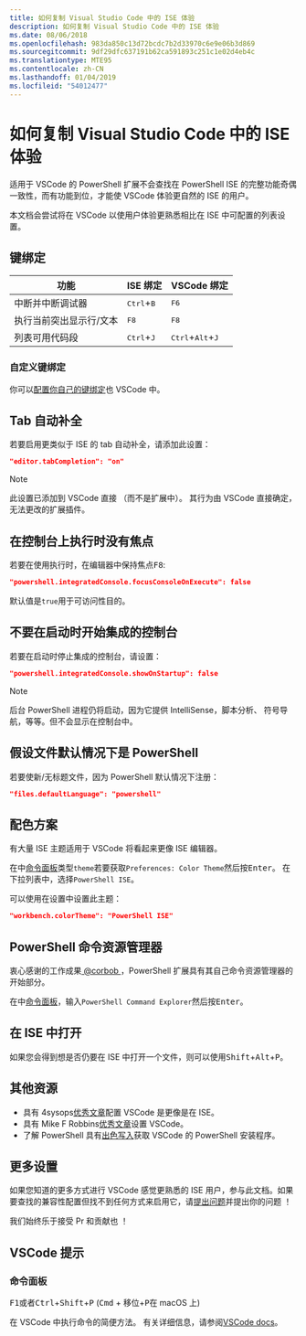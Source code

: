 ```yaml
---
title: 如何复制 Visual Studio Code 中的 ISE 体验
description: 如何复制 Visual Studio Code 中的 ISE 体验
ms.date: 08/06/2018
ms.openlocfilehash: 983da850c13d72bcdc7b2d33970c6e9e06b3d869
ms.sourcegitcommit: 9df29dfc637191b62ca591893c251c1e02d4eb4c
ms.translationtype: MTE95
ms.contentlocale: zh-CN
ms.lasthandoff: 01/04/2019
ms.locfileid: "54012477"
---
```

# <a name="how-to-replicate-the-ise-experience-in-visual-studio-code"></a>如何复制 Visual Studio Code 中的 ISE 体验

适用于 VSCode 的 PowerShell 扩展不会查找在 PowerShell ISE 的完整功能奇偶一致性，而有功能到位，才能使 VSCode 体验更自然的 ISE 的用户。

本文档会尝试将在 VSCode 以使用户体验更熟悉相比在 ISE 中可配置的列表设置。

## <a name="key-bindings"></a>键绑定

| 功能                              | ISE 绑定                  | VSCode 绑定                              |
| ----------------                      | -----------                  | --------------                              |
| 中断并中断调试器          | <kbd>Ctrl</kbd>+<kbd>B</kbd> | <kbd>F6</kbd>                               |
| 执行当前突出显示行/文本 | <kbd>F8</kbd>                | <kbd>F8</kbd>                               |
| 列表可用代码段               | <kbd>Ctrl</kbd>+<kbd>J</kbd> | <kbd>Ctrl</kbd>+<kbd>Alt</kbd>+<kbd>J</kbd> |

### <a name="custom-key-bindings"></a>自定义键绑定

你可以[配置你自己的键绑定](https://code.visualstudio.com/docs/getstarted/keybindings#_custom-keybindings-for-refactorings)也 VSCode 中。

## <a name="tab-completion"></a>Tab 自动补全

若要启用更类似于 ISE 的 tab 自动补全，请添加此设置：

```json
"editor.tabCompletion": "on"
```

> [!NOTE]
> 此设置已添加到 VSCode 直接 （而不是扩展中）。 其行为由 VSCode 直接确定，无法更改的扩展插件。

## <a name="no-focus-on-console-when-executing"></a>在控制台上执行时没有焦点

若要在使用执行时，在编辑器中保持焦点<kbd>F8</kbd>:

```json
"powershell.integratedConsole.focusConsoleOnExecute": false
```

默认值是`true`用于可访问性目的。

## <a name="dont-start-integrated-console-on-startup"></a>不要在启动时开始集成的控制台

若要在启动时停止集成的控制台，请设置：

```json
"powershell.integratedConsole.showOnStartup": false
```

> [!NOTE]
> 后台 PowerShell 进程仍将启动，因为它提供 IntelliSense，脚本分析、 符号导航，等等。但不会显示在控制台中。

## <a name="assume-files-are-powershell-by-default"></a>假设文件默认情况下是 PowerShell

若要使新/无标题文件，因为 PowerShell 默认情况下注册：

```json
"files.defaultLanguage": "powershell"
```

## <a name="color-scheme"></a>配色方案

有大量 ISE 主题适用于 VSCode 将看起来更像 ISE 编辑器。

在中[命令面板]类型`theme`若要获取`Preferences: Color Theme`然后按<kbd>Enter</kbd>。
在下拉列表中，选择`PowerShell ISE`。

可以使用在设置中设置此主题：

```json
"workbench.colorTheme": "PowerShell ISE"
```

## <a name="powershell-command-explorer"></a>PowerShell 命令资源管理器

衷心感谢的工作成果[ @corbob ](https://github.com/corbob)，PowerShell 扩展具有其自己命令资源管理器的开始部分。

在中[命令面板]，输入`PowerShell Command Explorer`然后按<kbd>Enter</kbd>。

## <a name="open-in-the-ise"></a>在 ISE 中打开

如果您会得到想是否仍要在 ISE 中打开一个文件，则可以使用<kbd>Shift</kbd>+<kbd>Alt</kbd>+<kbd>P</kbd>。

## <a name="other-resources"></a>其他资源

- 具有 4sysops[优秀文章](https://4sysops.com/archives/make-visual-studio-code-look-and-behave-like-powershell-ise/)配置 VSCode 是更像是在 ISE。
- 具有 Mike F Robbins[优秀文章](https://mikefrobbins.com/2017/08/24/how-to-install-visual-studio-code-and-configure-it-as-a-replacement-for-the-powershell-ise/)设置 VSCode。
- 了解 PowerShell 具有[出色写入](https://www.learnpwsh.com/setup-vs-code-for-powershell/)获取 VSCode 的 PowerShell 安装程序。

## <a name="more-settings"></a>更多设置

如果您知道的更多方式进行 VSCode 感觉更熟悉的 ISE 用户，参与此文档。如果要查找的兼容性配置但找不到任何方式来启用它，请[提出问题](https://github.com/PowerShell/vscode-powershell/issues/new/choose)并提出你的问题 ！

我们始终乐于接受 Pr 和贡献也 ！

## <a name="vscode-tips"></a>VSCode 提示

### <a name="command-palette"></a>命令面板

<kbd>F1</kbd>或者<kbd>Ctrl</kbd>+<kbd>Shift</kbd>+<kbd>P</kbd> (<kbd>Cmd</kbd> + <kbd>移位</kbd>+<kbd>P</kbd>在 macOS 上)

在 VSCode 中执行命令的简便方法。
有关详细信息，请参阅[VSCode docs](https://code.visualstudio.com/docs/getstarted/userinterface#_command-palette)。

[命令面板]: #command-palette
